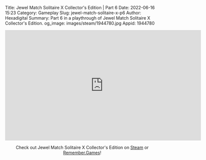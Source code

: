 Title: Jewel Match Solitaire X Collector's Edition | Part 6
Date: 2022-06-16 15:23
Category: Gameplay
Slug: jewel-match-solitaire-x-p6
Author: Hexadigital
Summary: Part 6 in a playthrough of Jewel Match Solitaire X Collector's Edition.
og_image: images/steam/1944780.jpg
Appid: 1944780

<center><iframe src="https://www.youtube.com/embed/PU-zVAF1OPg?feature=oembed" allow="accelerometer; autoplay; encrypted-media; gyroscope; picture-in-picture" width="640" height="360" frameborder="0"></iframe>

Check out Jewel Match Solitaire X Collector's Edition on [Steam](https://store.steampowered.com/app/1944780/?curator_clanid=34633900) or [Remember.Games](https://remember.games/game/5936/)!</center>

